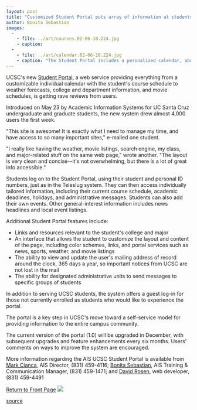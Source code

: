 ```yaml
---
layout: post
title: "Customized Student Portal puts array of information at students' fingertips"
author: Bonita Sebastian
images:
  -
    - file: ../art/courses.02-06-10.224.jpg
    - caption: 
  -
    - file: ../art/calendar.02-06-10.224.jpg
    - caption: "The Student Portal includes a peronalized calendar, above, and a course schedule, below."
---
```


UCSC's new [Student Portal][1], a web service providing everything from a customizable individual calendar with the student's course schedule to weather forecasts, college and department information, and movie schedules, is getting rave reviews from users.

Introduced on May 23 by Academic Information Systems for UC Santa Cruz undergraduate and graduate students, the new system drew almost 4,000 users the first week.  
  
"This site is awesome! It is exactly what I need to manage my time, and have access to so many important sites," e-mailed one student.  
  
"I really like having the weather, movie listings, search engine, my class, and major-related stuff on the same web page," wrote another. "The layout is very clean and concise--it's not overwhelming, but there is a lot of great info accessible."  
  
Students log on to the Student Portal, using their student and personal ID numbers, just as in the Teleslug system. They can then access individually tailored information, including their current course schedule, academic deadlines, holidays, and administrative messages. Students can also add their own events. Other general-interest information includes news headlines and local event listings.   
  
Additional Student Portal features include:

* Links and resources relevant to the student's college and major
* An interface that allows the student to customize the layout and content of the page, including color schemes, links, and portal services such as news, sports, weather, and movie listings
* The ability to view and update the user's mailing address of record around the clock, 365 days a year, so important notices from UCSC are not lost in the mail
* The ability for designated administrative units to send messages to specific groups of students

In addition to serving UCSC students, the system offers a guest log-in for those not currently enrolled as students who would like to experience the portal.  
  
The portal is a key step in UCSC's move toward a self-service model for providing information to the entire campus community.   
  
The current version of the portal (1.0) will be upgraded in December, with subsequent upgrades and feature enhancements every six months. Users' comments on ways to improve the system are encouraged.  
  
More information regarding the AIS UCSC Student Portal is available from [Mark Cianca][2], AIS Director, (831) 459-4116; [Bonita Sebastian][3], AIS Training & Communication Manager, (831) 459-1471; and [David Rosen][4], web developer, (831) 459-4491

  

[Return to Front Page][5] ![ ][6]

[1]: https://students.ucsc.edu
[2]: mailto:piobair@cats.ucsc.edu
[3]: mailto:bonitas@cats.ucsc.edu
[4]: mailto:foozhead@cats.ucsc.edu
[5]: ../../index.html
[6]: ../../images/trans.gif

[source](http://www1.ucsc.edu/currents/01-02/06-10/portal.html "Permalink to portal")
